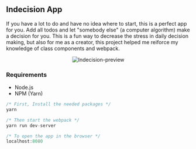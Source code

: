 ## Indecision App

If you have a lot to do and have no idea where to start, this is a perfect app for you. Add all todos and let "somebody else" (a computer algorithm) make a decision for you. This is a fun way to decrease the stress in daily decision making, but also for me as a creator, this project helped me reiforce my knowledge of class components and webpack.

<p align="center">
  <img src="https://i.ibb.co/GCfbfrG/Screenshot-2022-02-24-at-19-58-50.png" alt="Indecision-preview" border="0">
</p>

### Requirements

- Node.js
- NPM (Yarn)
```javascript
/* First, Install the needed packages */
yarn

/* Then start the webpack */
yarn run dev-server

/* To open the app in the browser */
localhost:8080
```